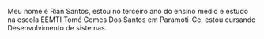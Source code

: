 Meu nome é Rian Santos, 
estou no terceiro ano do ensino médio e estudo na escola EEMTI Tomé Gomes Dos Santos em Paramoti-Ce,
estou cursando Desenvolvimento de sistemas.
